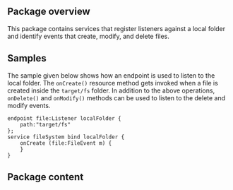## Package overview
This package contains services that register listeners against a local folder and identify events that create, modify, and delete files.

## Samples
The sample given below shows how an endpoint is used to listen to the local folder. The `onCreate()` resource method gets invoked when a file is created inside the `target/fs` folder. In addition to the above operations, `onDelete()` and `onModify()` methods can be used to listen to the delete and modify events.
```ballerina
endpoint file:Listener localFolder {
    path:"target/fs"
};
service fileSystem bind localFolder {
    onCreate (file:FileEvent m) {
    }
}
```
## Package content
